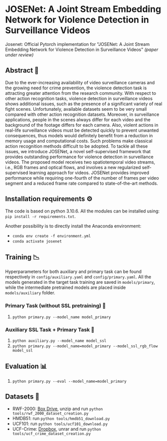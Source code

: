 # JOSENet: A Joint Stream Embedding Network for Violence Detection in Surveillance Videos
Josenet: Official Pytorch implementation for "JOSENet: A Joint Stream Embedding Network for Violence Detection in Surveillance Videos" *(paper under review)*

## Abstract 📖
Due to the ever-increasing availability of video surveillance cameras and the growing need for crime prevention, the violence detection task is attracting greater attention from the research community. With respect to other action recognition tasks, violence detection in surveillance videos shows additional issues, such as the presence of a significant variety of real fight scenes. Unfortunately, available datasets seem to be very small compared with other action recognition datasets. Moreover, in surveillance applications, people in the scenes always differ for each video and the background of the footage differs for each camera. Also, violent actions in real-life surveillance videos must be detected quickly to prevent unwanted consequences, thus models would definitely benefit from a reduction in memory usage and computational costs. Such problems make classical action recognition methods difficult to be adopted. To tackle all these issues, we introduce JOSENet, a novel self-supervised framework that provides outstanding performance for violence detection in surveillance videos. The proposed model receives two spatiotemporal video streams, i.e., RGB frames and optical flows, and involves a new regularized self-supervised learning approach for videos. JOSENet provides improved performance while requiring one-fourth of the number of frames per video segment and a reduced frame rate compared to state-of-the-art methods.

## Installation requirements ⚙️
The code is based on python 3.10.6. All the modules can be installed using: `pip install -r requirements.txt`.

Another possibility is to directly install the Anaconda environment: 
- `conda env create -f environment.yml`
- `conda activate josenet`


## Training 📉
Hyperparameters for both auxiliary and primary task can be found respectively in `config/auxiliary.yaml` and `config/primary.yaml`. All the models generated in the target task training are saved in `models/primary`, while the intermediate pretrained models are placed inside `models/auxiliary` folder.

### Primary Task (without SSL pretraining) 🎯
1. `python primary.py --model_name model_primary`

### Auxiliary SSL Task + Primary Task 🧩
1. `python auxiliary.py --model_name model_ssl`
2. `python primary.py --model_name=model_primary --model_ssl_rgb_flow model_ssl`

## Evaluation 📊
1. `python primary.py --eval --model_name=model_primary`

## Datasets 📁
- RWF-2000: [Box Drive](https://duke.app.box.com/s/kfgnl5bfy7w75cngopskms8kbh5w1mvu), unzip and run `python tools/rwf_2000_dataset_creation.py`
- HMDB51: run `python tools/hmdb51_download.py`
- UCF101: run `python tools/ucf101_download.py`
- UCF-Crime: [Dropbox](https://www.dropbox.com/sh/75v5ehq4cdg5g5g/AABvnJSwZI7zXb8_myBA0CLHa?dl=0), unrar and run `python tools/ucf_crime_dataset_creation.py`
